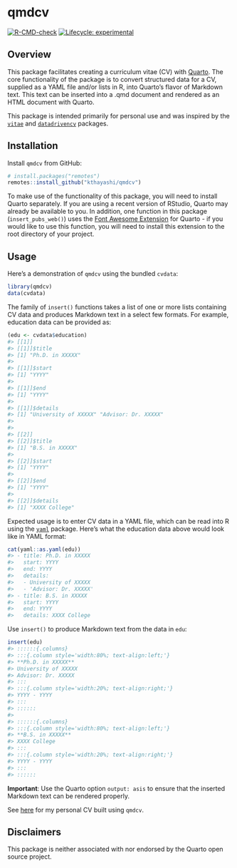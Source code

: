 
<!-- README.md is generated from README.Rmd. Please edit that file -->

# qmdcv

<!-- badges: start -->

[![R-CMD-check](https://github.com/kthayashi/qmdcv/actions/workflows/R-CMD-check.yaml/badge.svg)](https://github.com/kthayashi/qmdcv/actions/workflows/R-CMD-check.yaml)
[![Lifecycle:
experimental](https://img.shields.io/badge/lifecycle-experimental-orange.svg)](https://lifecycle.r-lib.org/articles/stages.html#experimental)
<!-- badges: end -->

## Overview

This package facilitates creating a curriculum vitae (CV) with
[Quarto](https://quarto.org/). The core functionality of the package is
to convert structured data for a CV, supplied as a YAML file and/or
lists in R, into Quarto’s flavor of Markdown text. This text can be
inserted into a .qmd document and rendered as an HTML document with
Quarto.

This package is intended primarily for personal use and was inspired by
the [`vitae`](https://github.com/mitchelloharawild/vitae/) and
[`datadrivencv`](https://github.com/nstrayer/datadrivencv) packages.

## Installation

Install `qmdcv` from GitHub:

``` r
# install.packages("remotes")
remotes::install_github("kthayashi/qmdcv")
```

To make use of the functionality of this package, you will need to
install Quarto separately. If you are using a recent version of RStudio,
Quarto may already be available to you. In addition, one function in
this package (`insert_pubs_web()`) uses the [Font Awesome
Extension](https://github.com/quarto-ext/fontawesome) for Quarto - if
you would like to use this function, you will need to install this
extension to the root directory of your project.

## Usage

Here’s a demonstration of `qmdcv` using the bundled `cvdata`:

``` r
library(qmdcv)
data(cvdata)
```

The family of `insert()` functions takes a list of one or more lists
containing CV data and produces Markdown text in a select few formats.
For example, education data can be provided as:

``` r
(edu <- cvdata$education)
#> [[1]]
#> [[1]]$title
#> [1] "Ph.D. in XXXXX"
#> 
#> [[1]]$start
#> [1] "YYYY"
#> 
#> [[1]]$end
#> [1] "YYYY"
#> 
#> [[1]]$details
#> [1] "University of XXXXX" "Advisor: Dr. XXXXX" 
#> 
#> 
#> [[2]]
#> [[2]]$title
#> [1] "B.S. in XXXXX"
#> 
#> [[2]]$start
#> [1] "YYYY"
#> 
#> [[2]]$end
#> [1] "YYYY"
#> 
#> [[2]]$details
#> [1] "XXXX College"
```

Expected usage is to enter CV data in a YAML file, which can be read
into R using the [`yaml`](https://github.com/vubiostat/r-yaml/) package.
Here’s what the education data above would look like in YAML format:

``` r
cat(yaml::as.yaml(edu))
#> - title: Ph.D. in XXXXX
#>   start: YYYY
#>   end: YYYY
#>   details:
#>   - University of XXXXX
#>   - 'Advisor: Dr. XXXXX'
#> - title: B.S. in XXXXX
#>   start: YYYY
#>   end: YYYY
#>   details: XXXX College
```

Use `insert()` to produce Markdown text from the data in `edu`:

``` r
insert(edu)
#> ::::::{.columns}
#> :::{.column style='width:80%; text-align:left;'}
#> **Ph.D. in XXXXX**  
#> University of XXXXX  
#> Advisor: Dr. XXXXX  
#> :::
#> :::{.column style='width:20%; text-align:right;'}
#> YYYY - YYYY
#> :::
#> ::::::
#> 
#> ::::::{.columns}
#> :::{.column style='width:80%; text-align:left;'}
#> **B.S. in XXXXX**  
#> XXXX College  
#> :::
#> :::{.column style='width:20%; text-align:right;'}
#> YYYY - YYYY
#> :::
#> ::::::
```

**Important**: Use the Quarto option `output: asis` to ensure that the
inserted Markdown text can be rendered properly.

See [here](https://github.com/kthayashi/cv) for my personal CV built
using `qmdcv`.

## Disclaimers

This package is neither associated with nor endorsed by the Quarto open
source project.

